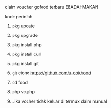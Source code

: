 claim voucher gofood terbaru EBADAHMAKAN

kode perintah

1. pkg update

2. pkg upgrade

3. pkg install php

4. pkg install curl

5. pkg install git

6. git clone https://github.com/u-cok/food

7. cd food

8. php vc.php

9. Jika vocher tidak keluar di termux claim manual
